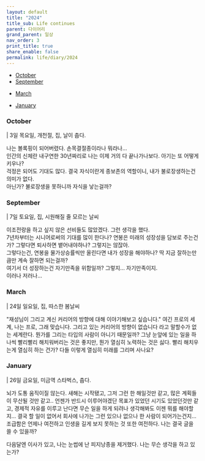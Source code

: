 ```yaml
---
layout: default
title: "2024"
title_sub: Life continues
parent: 다이어리
grand_parent: 일상
nav_order: 3
print_title: true
share_enable: false
permalink: life/diary/2024
---
```


<style>
code {
  white-space : pre-wrap
}
</style>

<!-- - [December](#december) -->
<!-- - [November](#november) -->
- [October](#october)
- [September](#september)
<!-- - [August](#August) -->
<!-- - [July](#july) -->
<!-- - [June](#june) -->
<!-- - [May](#may) -->
<!-- - [April](#april) -->
- [March](#march)
<!-- - [February](#february) -->
- [January](#january)


### October

| 3일 목요일, 개천절, 집, 날이 춥다.

나는 볼록핑이 되어버렸다. 손목결절종이라나 뭐라나...  
인간의 신체란 내구연한 30년짜리로 나는 이제 거의 다 끝나가나보다. 아기는 또 어떻게 키우나?  
걱정은 되어도 기대도 많다. 결국 자식이란게 종보존의 역할이니, 내가 불로장생하는건 의미가 없다.  
아닌가? 불로장생을 못하니까 자식을 낳는걸까?  


### September

| 7일 토요일, 집, 시원해질 줄 모르는 날씨

이조전랑을 하고 싶지 않은 선비들도 많았겠다. 그런 생각을 했다.  
7년차부터는 시니어로써의 기대를 많이 한다나? 연봉은 미래의 성장성을 담보로 주는건가? 그렇다면 퇴사하면 뱉어내야하나? 그렇지는 않잖아.  
그렇다는건, 연봉을 물가상승률씩만 올린다면 내가 성장을 해야하나? 딱 지금 잘하는만큼만 계속 잘하면 되는걸까?  
여기서 더 성장하는건 자기만족을 위함일까? 그렇지... 자기만족이지.  
이러나 저러나...  


### March

| 24일 일요일, 집, 따스한 봄날씨

"재성님이 그리고 계신 커리어의 방향에 대해 이야기해보고 싶습니다."
여긴 프로의 세계, 나는 프로, 그래 맞습니다.
그리고 있는 커리어의 방향이 없습니다 라고 말할수가 없는 세계란다.
뭔가를 그리는 타입의 사람이 아니기 때문일까? 
그냥 눈앞에 있는 일을 하나씩 빨리빨리 해치워버리는 것은 좋지만, 뭔가 열심히 노력하는 것은 싫다. 빨리 해치우는게 열심히 하는 건가?
다들 이렇게 열심히 미래를 그리며 사나요?


### January

| 26일 금요일, 미금역 스타벅스, 춥다.

뇌가 도통 움직이질 않는다. 새해는 시작됐고, 그저 그런 한 해일것만 같고, 많은 계획들이 무산될 것만 같고..
언젠가 반드시 이루어야겠단 목표가 있었던 시기도 있었던것만 같고, 경제적 자유를 이루고 난다면 무슨 일을 하게 되려나 생각해봐도 이젠 뭐를 해야할지...
결국 할 일이 없어서 회사에 나가는 그런 있으나 없으나 한 사람이 되어가는건지... 조급함은 언제나 여전하고 인생을 길게 보지 못하는 것 또한 여전하다. 나는 결국 글을 쓸 수 있을까?

다음달엔 이사가 있고, 나는 눈썹에 난 피지낭종을 제거했다. 나는 무슨 생각을 하고 있는가?
